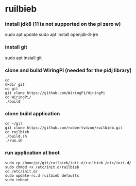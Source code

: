 # ruilbieb

### install jdk8 (11 is not supported on the pi zero w)
sudo apt update
sudo apt install openjdk-8-jre

### install git
sudo apt install git


### clone and build WiringPi (needed for the pi4j library)
```
cd
mkdir git
cd git
git clone https://github.com/WiringPi/WiringPi
cd WiringPi/
./build
```

### clone build application
```
cd ~/git
git clone https://github.com/robbertvdzon/ruilbieb.git
cd ruilbieb
./build.sh
./run.sh
```

### run application at boot
```
sudo cp /home/pi/git/ruilbieb/init.d/ruilbieb /etc/init.d/
sudo chmod +x /etc/init.d/ruilbieb
cd /etc/init.d/
sudo update-rc.d ruilbieb defaults
sudo reboot
```